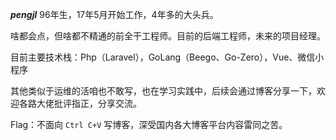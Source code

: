 
 **_pengjl_**  96年生，17年5月开始工作，4年多的大头兵。

啥都会点，但啥都不精通的前全干工程师。目前的后端工程师，未来的项目经理。


目前主要技术栈：Php（Laravel），GoLang（Beego、Go-Zero），Vue、微信小程序


其他类似于运维的活咱也不敢写，也在学习实践中，后续会通过博客分享一下，欢迎各路大佬批评指正，分享交流。

Flag：不面向 `Ctrl C+V` 写博客，深受国内各大博客平台内容雷同之苦。

 